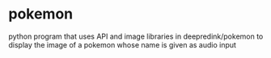 # pokemon
python program that uses API and image libraries in deepredink/pokemon to display the image of a pokemon whose name is given as audio input 
